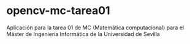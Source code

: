 # opencv-mc-tarea01
Aplicación para la tarea 01 de MC (Matemática computacional) para el Máster de Ingeniería Informática de la Universidad de Sevilla
